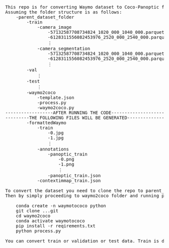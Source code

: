 <pre>
This repo is for converting Waymo dataset to Coco-Panoptic format for panoptic-segmentation.
Assuming the folder structure is as follows:
    -parent_dataset_folder
        -train
            -camera_image
                -57132587708734824_1020_000_1040_000.parquet
                -6128311556082453976_2520_000_2540_000.parquet
                ︙
            -camera_segmentation
                -57132587708734824_1020_000_1040_000.parquet
                -6128311556082453976_2520_000_2540_000.parquet
                ︙
        -val
            ︙
        -test
            ︙ 
        -waymo2coco
            -template.json
            -process.py
            -waymo2coco.py
------------------AFTER RUNNING THE CODE---------------------------
---------THE FOLLOWING FILES WILL BE GENERATED---------------------
        -formattedWaymo
            -train
                -0.jpg
                -1.jpg
                ︙
            -annotations
                -panoptic_train
                    -0.png
                    -1.png
                    ︙
                -panoptic_train.json
            -contextimmap_train.json

To convert the dataset you need to clone the repo to parent_folder.
Then by simply proceeding to waymo2coco folder and running process.py would be enough.

    conda create -n waymotococo python
    git clone ...git
    cd waymo2coco
    conda activate waymotococo
    pip install -r reqirements.txt
    python process.py

You can convert train or validation or test data. Train is default. For validation and test data you should run process.py with suitable arguments rather than default ones.
</pre>
